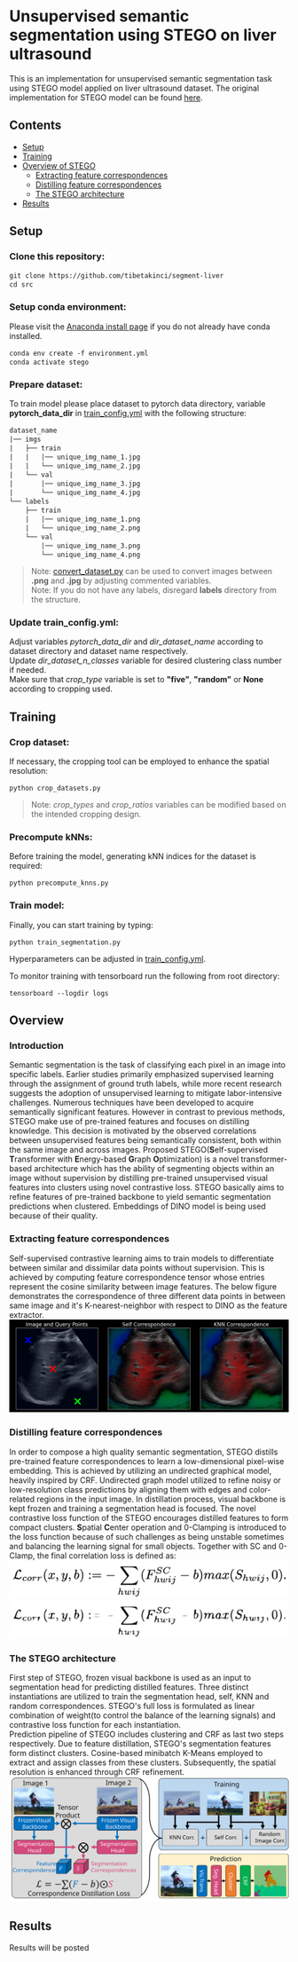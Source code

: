 # Unsupervised semantic segmentation using STEGO on liver ultrasound

This is an implementation for unsupervised semantic segmentation task using STEGO model applied on liver ultrasound dataset.
The original implementation for STEGO model can be found [here](https://github.com/mhamilton723/STEGO/tree/master).

## Contents
- [Setup](#setup)
- [Training](#training)
- [Overview of STEGO](#overview)
  - [Extracting feature correspondences](#extracting-feature-correspondences)
  - [Distilling feature correspondences](#distilling-feature-correspondences)
  - [The STEGO architecture](#the-stego-architecture)
- [Results](#results)

## Setup
### Clone this repository:
```
git clone https://github.com/tibetakinci/segment-liver  
cd src
```

### Setup conda environment:
Please visit the [Anaconda install page](https://docs.anaconda.com/anaconda/install/index.html) if you do not already have conda installed.
```
conda env create -f environment.yml  
conda activate stego
```

### Prepare dataset:
To train model please place dataset to pytorch data directory, variable **pytorch_data_dir** in [train_config.yml](src/configs/train_config.yml) with the following structure:    

```
dataset_name
|── imgs
|   ├── train
|   |   |── unique_img_name_1.jpg
|   |   └── unique_img_name_2.jpg
|   └── val
|       |── unique_img_name_3.jpg
|       └── unique_img_name_4.jpg
└── labels
    ├── train
    |   |── unique_img_name_1.png
    |   └── unique_img_name_2.png
    └── val
        |── unique_img_name_3.png
        └── unique_img_name_4.png 
```
> Note: [convert_dataset.py](src/convert_dataset.py) can be used to convert images between **.png** and **.jpg** by adjusting commented variables.  
> Note: If you do not have any labels, disregard **labels** directory from the structure.

### Update train_config.yml:
Adjust variables *pytorch_data_dir* and *dir_dataset_name* according to dataset directory and dataset name respectively.  
Update *dir_dataset_n_classes* variable for desired clustering class number if needed.  
Make sure that *crop_type* variable is set to **"five"**, **"random"** or **None** according to cropping used.

## Training
### Crop dataset:
If necessary, the cropping tool can be employed to enhance the spatial resolution:
```
python crop_datasets.py
```
> Note: *crop_types* and *crop_ratios* variables can be modified based on the intended cropping design.

### Precompute kNNs:
Before training the model, generating kNN indices for the dataset is required:
```
python precompute_knns.py
```

### Train model:
Finally, you can start training by typing:
```
python train_segmentation.py
```

Hyperparameters can be adjusted in [train_config.yml](src/configs/train_config.yml).

To monitor training with tensorboard run the following from root directory:
```
tensorboard --logdir logs
```

## Overview
### Introduction
Semantic segmentation is the task of classifying each pixel in an image into specific labels. Earlier studies primarily emphasized supervised learning through the assignment of ground truth labels, while more recent research suggests the adoption of unsupervised learning to mitigate labor-intensive challenges.
Numerous techniques have been developed to acquire semantically significant features. However in contrast to previous methods, STEGO make use of pre-trained features and focuses on distilling knowledge. This decision is motivated by the observed correlations between unsupervised features being semantically consistent, both within the same image and across images.
Proposed STEGO(**S**elf-supervised **T**ransformer with **E**nergy-based **G**raph **O**ptimization) is a novel transformer-based architecture which has the ability of segmenting objects within an image without supervision by distilling pre-trained unsupervised visual features into clusters using novel contrastive loss.
STEGO basically aims to refine features of pre-trained backbone to yield semantic segmentation predictions when clustered. Embeddings of DINO model is being used because of their quality.

### Extracting feature correspondences
Self-supervised contrastive learning aims to train models to differentiate between similar and dissimilar data points without supervision. This is achieved by computing feature correspondence tensor whose entries represent the cosine similarity between image features. 
The below figure demonstrates the correspondence of three different data points in between same image and it's K-nearest-neighbor with respect to DINO as the feature extractor.
![ultrasound feature correspondence](results/figures/correspondence.png)

### Distilling feature correspondences
In order to compose a high quality semantic segmentation, STEGO distills pre-trained feature correspondences to learn a low-dimensional pixel-wise embedding. This is achieved by utilizing an undirected graphical model, heavily inspired by CRF. 
Undirected graph model utilized to refine noisy or low-resolution class predictions by aligning them with edges and color-related regions in the input image. 
In distillation process, visual backbone is kept frozen and training a segmentation head is focused. The novel contrastive loss function of the STEGO encourages distilled features to form compact clusters.
**S**patial **C**enter operation and 0-Clamping is introduced to the loss function because of such challenges as being unstable sometimes and balancing the learning signal for small objects.
Together with SC and 0-Clamp, the final correlation loss is defined as:  
![contrastive loss](results/figures/loss.png)
![contrastive loss](results/figures/loss.svg)

### The STEGO architecture
First step of STEGO, frozen visual backbone is used as an input to segmentation head for predicting distilled features. Three distinct instantiations are utilized to train the segmentation head, self, KNN and random correspondences. 
STEGO's full loss is formulated as linear combination of weight(to control the balance of the learning signals) and contrastive loss function for each instantiation.  
Prediction pipeline of STEGO includes clustering and CRF as last two steps respectively. Due to feature distillation, STEGO's segmentation features form distinct clusters. Cosine-based minibatch K-Means employed to extract and assign classes from these clusters. Subsequently, the spatial resolution is enhanced through CRF refinement.
![the STEGO architecture](results/figures/stego.svg)

## Results
Results will be posted